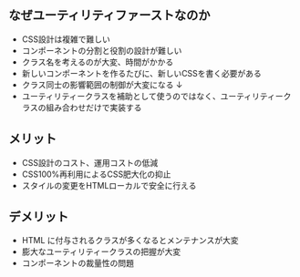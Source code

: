 ## なぜユーティリティファーストなのか

- CSS設計は複雑で難しい
- コンポーネントの分割と役割の設計が難しい 
- クラス名を考えるのが大変、時間がかかる
- 新しいコンポーネントを作るたびに、新しいCSSを書く必要がある
- クラス同士の影響範囲の制御が大変になる
  ↓
- ユーティリティークラスを補助として使うのではなく、ユーティリティークラスの組み合わせだけで実装する

## メリット

- CSS設計のコスト、運用コストの低減 
- CSS100%再利用によるCSS肥大化の抑止
- スタイルの変更をHTMLローカルで安全に行える

## デメリット 

- HTML に付与されるクラスが多くなるとメンテナンスが大変 
- 膨大なユーティリティークラスの把握が大変 
- コンポーネントの裁量性の問題
